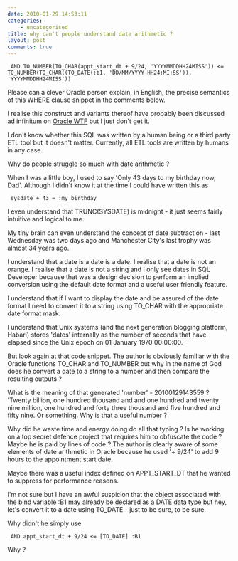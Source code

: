 ```yaml
---
date: 2010-01-29 14:53:11
categories:
    - uncategorised
title: why can't people understand date arithmetic ?
layout: post
comments: true
---
```

` AND TO_NUMBER(TO_CHAR(appt_start_dt + 9/24, 'YYYYMMDDHH24MISS')) <= TO_NUMBER(TO_CHAR((TO_DATE(:b1, 'DD/MM/YYYY HH24:MI:SS')), 'YYYYMMDDHH24MISS'))`

Please can a clever Oracle person explain, in English, the precise
semantics of this WHERE clause snippet in the comments below.

I realise this construct and variants thereof have probably been
discussed ad infinitum on [Oracle
WTF](http://oracle-wtf.blogspot.com/) but I just don't get it.

I don't know whether this SQL was written by a human being or a third
party ETL tool but it doesn't matter. Currently, all ETL tools are
written by humans in any case.

Why do people struggle so much with date arithmetic ?

When I was a little boy, I used to say 'Only 43
days to my birthday now, Dad'. Although I didn't know it at the time I
could have written this as 

` sysdate + 43 = :my_birthday`

I even understand that TRUNC(SYSDATE) is midnight - it just seems
fairly intuitive and logical to me.

My tiny brain can even understand
the concept of date subtraction - last Wednesday was two days ago and
Manchester City's last trophy was almost 34 years ago.

I understand that a date is a date is a date. I realise that a date is
not an orange. I realise that a date is not a string and I only see
dates in SQL Developer because that was a design decision to perform
an implied conversion using the default date format and a useful user
friendly feature.

I understand that if I want to display the date and be assured of the
date format I need to convert it to a string using TO\_CHAR with the
appropriate date format mask.

I understand that Unix systems (and the
next generation blogging platform, Habari) stores 'dates' internally
as the number of seconds that have elapsed since the Unix epoch on 01
January 1970 00:00:00.

But look again at that code snippet. The author
is obviously familiar with the Oracle functions TO\_CHAR and
TO\_NUMBER but why in the name of God does he convert a date to a
string to a number and then compare the resulting outputs ?

What is the meaning of that generated 'number' - 20100129143559 ?
'Twenty billion, one hundred thousand and and one hundred and twenty
nine million, one hundred and forty three thousand and five hundred
and fifty nine. Or something. Why is that a useful number ?

Why did he waste time and energy doing do all that typing ?  Is he
working on a top secret defence project that requires him to obfuscate
the code ?  Maybe he is paid by lines of code ?  The author is clearly
aware of some elements of date arithmetic in Oracle because he used '+
9/24' to add 9 hours to the appointment start date.

Maybe there was a useful index defined on APPT\_START\_DT that he
wanted to suppress for performance reasons.

I'm not sure but I have an awful suspicion that the object associated
with the bind variable :B1 may already be declared as a DATE data type
but hey, let's convert it to a date using TO\_DATE - just to be sure,
to be sure.

Why didn't he simply use 

` AND appt_start_dt + 9/24 <= [TO_DATE] :B1`

Why ?
